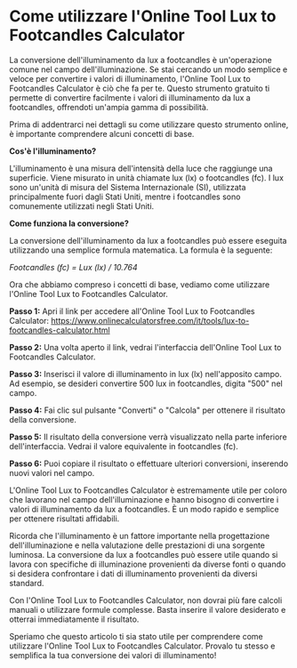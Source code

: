 Come utilizzare l'Online Tool Lux to Footcandles Calculator
===========================================================

La conversione dell'illuminamento da lux a footcandles è un'operazione comune nel campo dell'illuminazione. Se stai cercando un modo semplice e veloce per convertire i valori di illuminamento, l'Online Tool Lux to Footcandles Calculator è ciò che fa per te. Questo strumento gratuito ti permette di convertire facilmente i valori di illuminamento da lux a footcandles, offrendoti un'ampia gamma di possibilità.

Prima di addentrarci nei dettagli su come utilizzare questo strumento online, è importante comprendere alcuni concetti di base.

**Cos'è l'illuminamento?**

L'illuminamento è una misura dell'intensità della luce che raggiunge una superficie. Viene misurato in unità chiamate lux (lx) o footcandles (fc). I lux sono un'unità di misura del Sistema Internazionale (SI), utilizzata principalmente fuori dagli Stati Uniti, mentre i footcandles sono comunemente utilizzati negli Stati Uniti.

**Come funziona la conversione?**

La conversione dell'illuminamento da lux a footcandles può essere eseguita utilizzando una semplice formula matematica. La formula è la seguente:

*Footcandles (fc) = Lux (lx) / 10.764*

Ora che abbiamo compreso i concetti di base, vediamo come utilizzare l'Online Tool Lux to Footcandles Calculator.

**Passo 1:** Apri il link per accedere all'Online Tool Lux to Footcandles Calculator: <https://www.onlinecalculatorsfree.com/it/tools/lux-to-footcandles-calculator.html>

**Passo 2:** Una volta aperto il link, vedrai l'interfaccia dell'Online Tool Lux to Footcandles Calculator.

**Passo 3:** Inserisci il valore di illuminamento in lux (lx) nell'apposito campo. Ad esempio, se desideri convertire 500 lux in footcandles, digita "500" nel campo.

**Passo 4:** Fai clic sul pulsante "Converti" o "Calcola" per ottenere il risultato della conversione.

**Passo 5:** Il risultato della conversione verrà visualizzato nella parte inferiore dell'interfaccia. Vedrai il valore equivalente in footcandles (fc).

**Passo 6:** Puoi copiare il risultato o effettuare ulteriori conversioni, inserendo nuovi valori nel campo.

L'Online Tool Lux to Footcandles Calculator è estremamente utile per coloro che lavorano nel campo dell'illuminazione e hanno bisogno di convertire i valori di illuminamento da lux a footcandles. È un modo rapido e semplice per ottenere risultati affidabili.

Ricorda che l'illuminamento è un fattore importante nella progettazione dell'illuminazione e nella valutazione delle prestazioni di una sorgente luminosa. La conversione da lux a footcandles può essere utile quando si lavora con specifiche di illuminazione provenienti da diverse fonti o quando si desidera confrontare i dati di illuminamento provenienti da diversi standard.

Con l'Online Tool Lux to Footcandles Calculator, non dovrai più fare calcoli manuali o utilizzare formule complesse. Basta inserire il valore desiderato e otterrai immediatamente il risultato.

Speriamo che questo articolo ti sia stato utile per comprendere come utilizzare l'Online Tool Lux to Footcandles Calculator. Provalo tu stesso e semplifica la tua conversione dei valori di illuminamento!
